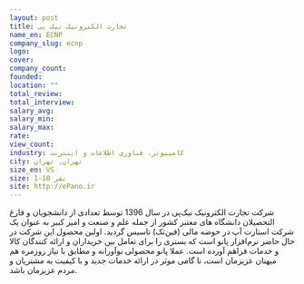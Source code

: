```yaml
---
layout: post
title: تجارت الکترونیک نیک پی
name_en: ECNP
company_slug: ecnp
logo: 
cover: 
company_count:
founded:
location: ""
total_review: 
total_interview: 
salary_avg: 
salary_min: 
salary_max: 
rate: 
view_count: 
industry: کامپیوتر، فناوری اطلاعات و اینترنت
city: تهران, تهران
size_en: VS
size: 1-10 نفر
site: http://ePano.ir
---
```


شرکت تجارت الکترونیک نیک‌پی در سال 1396 توسط تعدادی از دانشجویان و فارغ التحصیلان دانشگاه های معتبر کشور از جمله علم و صنعت و امیر کبیر به عنوان یک شرکت استارت آپ در حوضه مالی (فین‌تک) تاسیس گردید. اولین محصول این شرکت در حال حاضر نرم‌افزار پانو است که بستری را برای تعامل بین خریداران و ارائه کنندگان کالا و خدمات فراهم آورده است.  عملا پانو محصولی نوآورانه و مطابق با نیاز روزمره هم میهنان عزیزمان است، تا گامی موثر در ارائه خدمات جدید و با کیفیت به مشتریان و مردم عزیزمان باشد.

